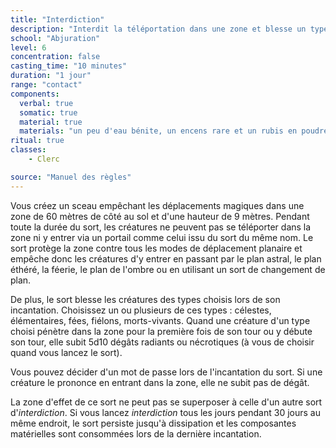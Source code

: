 ```yaml
---
title: "Interdiction"
description: "Interdit la téléportation dans une zone et blesse un type de créature."
school: "Abjuration"
level: 6
concentration: false
casting_time: "10 minutes"
duration: "1 jour"
range: "contact"
components:
  verbal: true
  somatic: true
  material: true
  materials: "un peu d'eau bénite, un encens rare et un rubis en poudre d'une valeur minimale de 1000 po"
ritual: true
classes:
    - Clerc

source: "Manuel des règles"
---
```

Vous créez un sceau empêchant les déplacements magiques dans une zone de 60 mètres de côté au sol et d'une hauteur de 9 mètres. Pendant toute la durée du sort, les créatures ne peuvent pas se téléporter dans la zone ni y entrer via un portail comme celui issu du sort du même nom. Le sort protège la zone contre tous les modes de déplacement planaire et empêche donc les créatures d'y entrer en passant par le plan astral, le plan éthéré, la féerie, le plan de l'ombre ou en utilisant un sort de changement de plan.

De plus, le sort blesse les créatures des types choisis lors de son incantation. Choisissez un ou plusieurs de ces types : célestes, élémentaires, fées, fiélons, morts-vivants. Quand une créature d'un type choisi pénètre dans la zone pour la première fois de son tour ou y débute son tour, elle subit 5d10 dégâts radiants ou nécrotiques (à vous de choisir quand vous lancez le sort).

Vous pouvez décider d'un mot de passe lors de l'incantation du sort. Si une créature le prononce en entrant dans la zone, elle ne subit pas de dégât.

La zone d'effet de ce sort ne peut pas se superposer à celle d'un autre sort d'_interdiction_. Si vous lancez _interdiction_ tous les jours pendant 30 jours au même endroit, le sort persiste jusqu'à dissipation et les composantes matérielles sont consommées lors de la dernière incantation.
